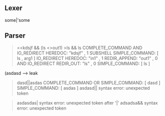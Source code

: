 ## Lexer
some|'some
## Parser

> <<kdsjf && (ls <<in1 arg1 >>out1) >ls && ls
COMPLETE_COMMAND
  AND
    IO_REDIRECT
      HEREDOC: "kdsjf" , 1
    SUBSHELL
      SIMPLE_COMMAND: [ ls ,  arg1 ]
        IO_REDIRECT
          HEREDOC: "in1" , 1
          REDIR_APPEND: "out1" , 0
  AND
    IO_REDIRECT
      REDIR_OUT: "ls" , 0
    SIMPLE_COMMAND: [ ls ]



(asdasd --> leak

> dasd||asdas
COMPLETE_COMMAND
  OR
    SIMPLE_COMMAND: [ dasd ]
    SIMPLE_COMMAND: [ asdas ]
> asdasd||
syntax error: unexpected token 

> asdasdas|
syntax error: unexpected token after '|'
> adsadsa&&
syntax error: unexpected token